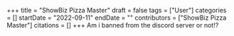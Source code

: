 +++
title = "ShowBiz Pizza Master"
draft = false
tags = ["User"]
categories = []
startDate = "2022-09-11"
endDate = ""
contributors = ["ShowBiz Pizza Master"]
citations = []
+++
Am i banned from the discord server or not!?

